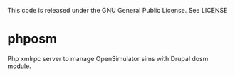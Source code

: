 This code is released under the GNU General Public License. See LICENSE

# phposm
Php xmlrpc server to manage OpenSimulator sims with Drupal dosm module.
